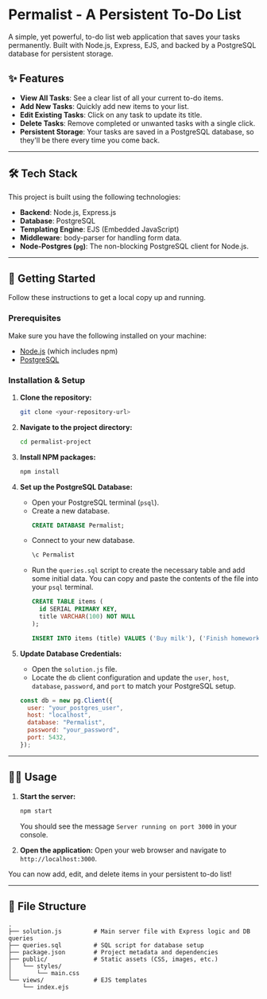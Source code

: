 # Permalist - A Persistent To-Do List

A simple, yet powerful, to-do list web application that saves your tasks permanently. Built with Node.js, Express, EJS, and backed by a PostgreSQL database for persistent storage.


## ✨ Features

* **View All Tasks**: See a clear list of all your current to-do items.
* **Add New Tasks**: Quickly add new items to your list.
* **Edit Existing Tasks**: Click on any task to update its title.
* **Delete Tasks**: Remove completed or unwanted tasks with a single click.
* **Persistent Storage**: Your tasks are saved in a PostgreSQL database, so they'll be there every time you come back.

---

## 🛠️ Tech Stack

This project is built using the following technologies:

* **Backend**: Node.js, Express.js
* **Database**: PostgreSQL
* **Templating Engine**: EJS (Embedded JavaScript)
* **Middleware**: body-parser for handling form data.
* **Node-Postgres (`pg`)**: The non-blocking PostgreSQL client for Node.js.

---

## 🚀 Getting Started

Follow these instructions to get a local copy up and running.

### Prerequisites

Make sure you have the following installed on your machine:
* [Node.js](https://nodejs.org/) (which includes npm)
* [PostgreSQL](https://www.postgresql.org/download/)

### Installation & Setup

1.  **Clone the repository:**
    ```sh
    git clone <your-repository-url>
    ```

2.  **Navigate to the project directory:**
    ```sh
    cd permalist-project
    ```

3.  **Install NPM packages:**
    ```sh
    npm install
    ```

4.  **Set up the PostgreSQL Database:**
    * Open your PostgreSQL terminal (`psql`).
    * Create a new database.
        ```sql
        CREATE DATABASE Permalist;
        ```
    * Connect to your new database.
        ```sql
        \c Permalist
        ```
    * Run the `queries.sql` script to create the necessary table and add some initial data. You can copy and paste the contents of the file into your `psql` terminal.
        ```sql
        CREATE TABLE items (
          id SERIAL PRIMARY KEY,
          title VARCHAR(100) NOT NULL
        );

        INSERT INTO items (title) VALUES ('Buy milk'), ('Finish homework');
        ```

5.  **Update Database Credentials:**
    * Open the `solution.js` file.
    * Locate the `db` client configuration and update the `user`, `host`, `database`, `password`, and `port` to match your PostgreSQL setup.

    ```javascript
    const db = new pg.Client({
      user: "your_postgres_user",
      host: "localhost",
      database: "Permalist",
      password: "your_password",
      port: 5432,
    });
    ```

---

## 🏃‍♀️ Usage

1.  **Start the server:**
    ```sh
    npm start
    ```
    You should see the message `Server running on port 3000` in your console.

2.  **Open the application:**
    Open your web browser and navigate to `http://localhost:3000`.

You can now add, edit, and delete items in your persistent to-do list!

---

## 📂 File Structure

```
.
├── solution.js         # Main server file with Express logic and DB queries
├── queries.sql         # SQL script for database setup
├── package.json        # Project metadata and dependencies
├── public/             # Static assets (CSS, images, etc.)
│   └── styles/
│       └── main.css
└── views/              # EJS templates
    └── index.ejs
```
